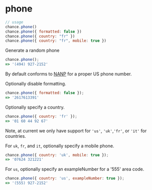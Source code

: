 # phone

```js
// usage
chance.phone()
chance.phone({ formatted: false })
chance.phone({ country: "fr" })
chance.phone({ country: "fr", mobile: true })
```

Generate a random phone

```js
chance.phone();
=> '(494) 927-2152'
```

By default conforms to [NANP](http://en.wikipedia.org/wiki/North_American_Numbering_Plan) for a proper US phone number.

Optionally disable formatting.

```js
chance.phone({ formatted: false });
=> '2617613391'
```

Optionally specify a country.

```js
chance.phone({ country: 'fr' });
=> '01 60 44 92 67'
```

Note, at current we only have support for `'us'`, `'uk'`,`'fr'`, or `'it'` for countries.

For `uk`, `fr`, and `it`, optionally specify a mobile phone.

```js
chance.phone({ country: 'uk', mobile: true });
=> '07624 321221'
```

For `us`, optionally specify an exampleNumber for a '555' area code.

```js
chance.phone({ country: 'us', exampleNumber: true });
=> '(555) 927-2152'
```
